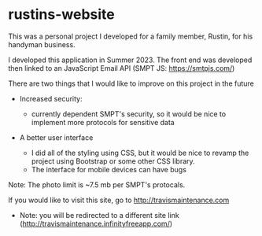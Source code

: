 # rustins-website
This was a personal project I developed for a family member, Rustin, for his handyman business. 

I developed this application in Summer 2023. The front end was developed then linked to an JavaScript Email API (SMPT JS: https://smtpjs.com/)

There are two things that I would like to improve on this project in the future

  - Increased security:

    - currently dependent SMPT's security, so it would be nice to implement more protocols for sensitive data

  - A better user interface

    - I did all of the styling using CSS, but it would be nice to revamp the project using Bootstrap or some other CSS library.
    - The interface for mobile devices can have bugs

Note: The photo limit is ~7.5 mb per SMPT's protocals. 

If you would like to visit this site, go to http://travismaintenance.com

  - Note: you will be redirected to a different site link (http://travismaintenance.infinityfreeapp.com/)
